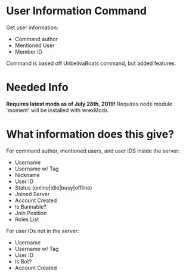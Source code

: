 # User Information Command
Get user information:
- Command author
- Mentioned User
- Member ID

Command is based off UnbelivaBoats command, but added features.

# Needed Info
**Requires latest mods as of July 28th, 2019!**
Requires node module 'moment' will be installed with wrexMods.

# What information does this give?
For command author, mentioned users, and user IDS inside the server:
- Username
- Username w/ Tag
- Nickname
- User ID
- Status (online|idle|busy|offline)
- Joined Server
- Account Created
- Is Bannable?
- Join Position
- Roles List

For user IDs not in the server:
- Username
- Username w/ Tag
- User ID
- Is Bot?
- Account Created